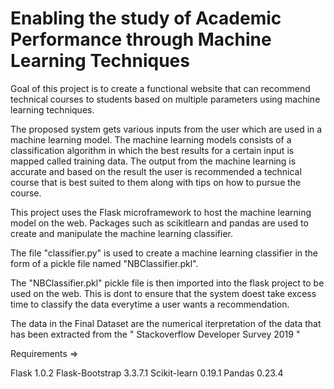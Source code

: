 # Enabling the study of Academic Performance through Machine Learning Techniques
Goal of this project is to create a functional website that can recommend technical courses to students based on multiple parameters using machine learning techniques.

The proposed system gets various inputs from the user which are used in a machine learning model. The machine learning models consists of a classification algorithm in which the best results for a certain input is mapped called training data. The output from the machine learning is accurate and based on the result the user is recommended a technical course that is best suited to them along with tips on how to pursue the course.

This project uses the Flask microframework to host the machine learning model on the web. Packages such as scikitlearn and pandas are used to create and manipulate the machine learning classifier.

The file "classifier.py" is used to create a machine learning classifier in the form of a pickle file named "NBClassifier.pkl".

The "NBClassifier.pkl" pickle file is then imported into the flask project to be used on the web. This is dont to ensure that the system doest take excess time to classify the data everytime a user wants a recommendation.

The data in the Final Dataset are the numerical iterpretation of the data that has been extracted from the " Stackoverflow Developer Survey 2019 "

Requirements =>

Flask 1.0.2
Flask-Bootstrap 3.3.7.1
Scikit-learn 0.19.1
Pandas 0.23.4
